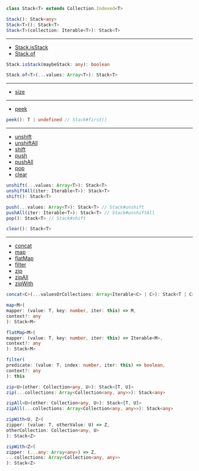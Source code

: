 ```ts
class Stack<T> extends Collection.Indexed<T>
```

```ts
Stack(): Stack<any>
Stack<T>(): Stack<T>
Stack<T>(collection: Iterable<T>): Stack<T>
```

---

- [Stack.isStack](https://facebook.github.io/immutable-js/docs/#/Stack/isStack)
- [Stack.of](https://facebook.github.io/immutable-js/docs/#/Stack/of)

```ts
Stack.isStack(maybeStack: any): boolean
```

```ts
Stack.of<T>(...values: Array<T>): Stack<T>
```

---

- [size](https://facebook.github.io/immutable-js/docs/#/Stack/size)

---

- [peek](https://facebook.github.io/immutable-js/docs/#/Stack/peek)

```ts
peek(): T | undefined // Stack#first()
```

---

- [unshift](https://facebook.github.io/immutable-js/docs/#/Stack/unshift)
- [unshiftAll](https://facebook.github.io/immutable-js/docs/#/Stack/unshiftAll)
- [shift](https://facebook.github.io/immutable-js/docs/#/Stack/shift)
- [push](https://facebook.github.io/immutable-js/docs/#/Stack/push)
- [pushAll](https://facebook.github.io/immutable-js/docs/#/Stack/pushAll)
- [pop](https://facebook.github.io/immutable-js/docs/#/Stack/pop)
- [clear](https://facebook.github.io/immutable-js/docs/#/Stack/clear)

```ts
unshift(...values: Array<T>): Stack<T>
unshiftAll(iter: Iterable<T>): Stack<T>
shift(): Stack<T>
```

```ts
push(...values: Array<T>): Stack<T> // Stack#unshift
pushAll(iter: Iterable<T>): Stack<T> // Stack#unshiftAll
pop(): Stack<T> // Stack#shift
```

```ts
clear(): Stack<T>
```

---

- [concat](https://facebook.github.io/immutable-js/docs/#/Stack/concat)
- [map](https://facebook.github.io/immutable-js/docs/#/Stack/map)
- [flatMap](https://facebook.github.io/immutable-js/docs/#/Stack/flatMap)
- [filter](https://facebook.github.io/immutable-js/docs/#/Stack/filter)
- [zip](https://facebook.github.io/immutable-js/docs/#/Stack/zip)
- [zipAll](https://facebook.github.io/immutable-js/docs/#/Stack/zipAll)
- [zipWith](https://facebook.github.io/immutable-js/docs/#/Stack/zipWith)

```ts
concat<C>(...valuesOrCollections: Array<Iterable<C> | C>): Stack<T | C>
```

```ts
map<M>(
mapper: (value: T, key: number, iter: this) => M,
context?: any
): Stack<M>
```

```ts
flatMap<M>(
mapper: (value: T, key: number, iter: this) => Iterable<M>,
context?: any
): Stack<M>
```

```ts
filter(
predicate: (value: T, index: number, iter: this) => boolean,
context?: any
): this
```

```ts
zip<U>(other: Collection<any, U>): Stack<[T, U]>
zip(...collections: Array<Collection<any, any>>): Stack<any>

zipAll<U>(other: Collection<any, U>): Stack<[T, U]>
zipAll(...collections: Array<Collection<any, any>>): Stack<any>

zipWith<U, Z>(
zipper: (value: T, otherValue: U) => Z,
otherCollection: Collection<any, U>
): Stack<Z>

zipWith<Z>(
zipper: (...any: Array<any>) => Z,
...collections: Array<Collection<any, any>>
): Stack<Z>
```
